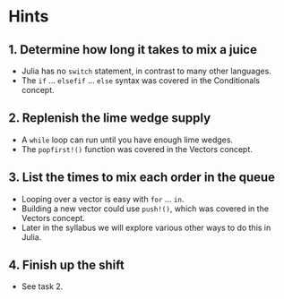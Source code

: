 # Hints

## 1. Determine how long it takes to mix a juice

- Julia has no `switch` statement, in contrast to many other languages.
- The `if` ... `elsefif` ... `else` syntax was covered in the Conditionals concept.

## 2. Replenish the lime wedge supply

- A `while` loop can run until you have enough lime wedges.
- The `popfirst!()` function was covered in the Vectors concept.

## 3. List the times to mix each order in the queue

- Looping over a vector is easy with `for` ... `in`.
- Building a new vector could use `push!()`, which was covered in the Vectors concept.
- Later in the syllabus we will explore various other ways to do this in Julia.

## 4. Finish up the shift

- See task 2.
